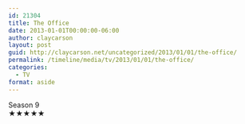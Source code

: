 ```yaml
---
id: 21304
title: The Office
date: 2013-01-01T00:00:00-06:00
author: claycarson
layout: post
guid: http://claycarson.net/uncategorized/2013/01/01/the-office/
permalink: /timeline/media/tv/2013/01/01/the-office/
categories:
  - TV
format: aside
---
```

<div class="media-details">Season 9</div>

<div class="media-creator"></div>

<div class="media-rating">★★★★★</div>